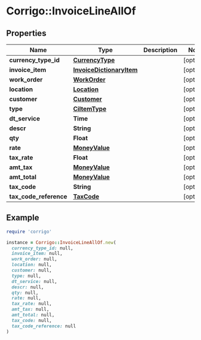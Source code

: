 # Corrigo::InvoiceLineAllOf

## Properties

| Name | Type | Description | Notes |
| ---- | ---- | ----------- | ----- |
| **currency_type_id** | [**CurrencyType**](CurrencyType.md) |  | [optional] |
| **invoice_item** | [**InvoiceDictionaryItem**](InvoiceDictionaryItem.md) |  | [optional] |
| **work_order** | [**WorkOrder**](WorkOrder.md) |  | [optional] |
| **location** | [**Location**](Location.md) |  | [optional] |
| **customer** | [**Customer**](Customer.md) |  | [optional] |
| **type** | [**CiItemType**](CiItemType.md) |  | [optional] |
| **dt_service** | **Time** |  | [optional] |
| **descr** | **String** |  | [optional] |
| **qty** | **Float** |  | [optional] |
| **rate** | [**MoneyValue**](MoneyValue.md) |  | [optional] |
| **tax_rate** | **Float** |  | [optional] |
| **amt_tax** | [**MoneyValue**](MoneyValue.md) |  | [optional] |
| **amt_total** | [**MoneyValue**](MoneyValue.md) |  | [optional] |
| **tax_code** | **String** |  | [optional] |
| **tax_code_reference** | [**TaxCode**](TaxCode.md) |  | [optional] |

## Example

```ruby
require 'corrigo'

instance = Corrigo::InvoiceLineAllOf.new(
  currency_type_id: null,
  invoice_item: null,
  work_order: null,
  location: null,
  customer: null,
  type: null,
  dt_service: null,
  descr: null,
  qty: null,
  rate: null,
  tax_rate: null,
  amt_tax: null,
  amt_total: null,
  tax_code: null,
  tax_code_reference: null
)
```

